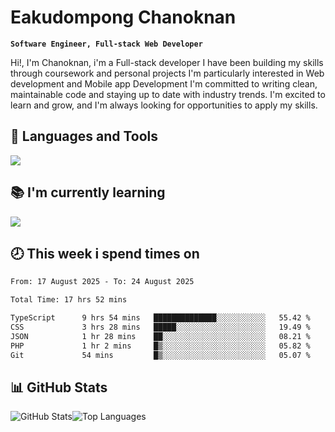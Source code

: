 # Eakudompong Chanoknan

**`Software Engineer, Full-stack Web Developer`**

<p>Hi!, I'm Chanoknan, i'm a Full-stack developer I have been building my skills
through coursework and personal projects I'm particularly interested in Web development
and Mobile app Development I'm committed to writing clean, maintainable
code and staying up to date with industry trends. I'm excited to learn
and grow, and I'm always looking for opportunities to apply my skills.</p>

## 🔧 Languages and Tools

  <a href="https://skillicons.dev">
    <img src="https://skillicons.dev/icons?i=typescript,javascript,html,css,php,java,python,laravel,nodejs,mongodb,react,nextjs,tailwind,mysql,planetscale,postgres,firebase&perline=9" />
  </a>
  
## 📚 I'm currently learning
  <a href="https://skillicons.dev">
    <img src="https://skillicons.dev/icons?i=go,rust,kotlin,androidstudio,graphql,docker,kubernetes,gcp,aws" />
  </a>

## 🕗 This week i spend times on

<!--START_SECTION:waka-->

```txt
From: 17 August 2025 - To: 24 August 2025

Total Time: 17 hrs 52 mins

TypeScript      9 hrs 54 mins   ██████████████░░░░░░░░░░░   55.42 %
CSS             3 hrs 28 mins   █████░░░░░░░░░░░░░░░░░░░░   19.49 %
JSON            1 hr 28 mins    ██░░░░░░░░░░░░░░░░░░░░░░░   08.21 %
PHP             1 hr 2 mins     █▒░░░░░░░░░░░░░░░░░░░░░░░   05.82 %
Git             54 mins         █▒░░░░░░░░░░░░░░░░░░░░░░░   05.07 %
```

<!--END_SECTION:waka-->

## 📊 GitHub Stats

<p style="display: flex">
  <img alt="GitHub Stats" src="https://github-readme-stats.vercel.app/api?username=EC-9624&show_icons=true&theme=gruvbox&count_private=true"/>
  <img alt="Top Languages" src="https://github-readme-stats.vercel.app/api/top-langs/?username=EC-9624&layout=compact&theme=gruvbox" />  
</p>
